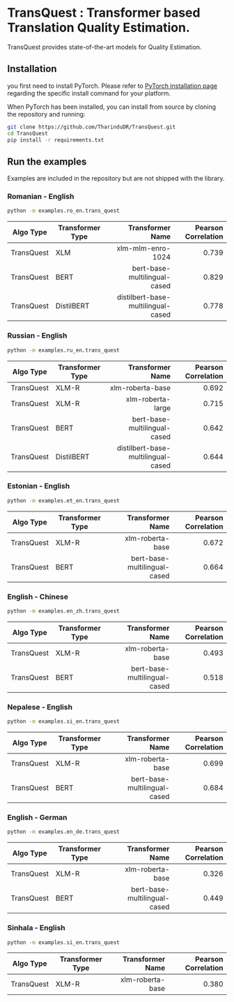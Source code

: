 # TransQuest : Transformer based Translation Quality Estimation. 

TransQuest provides state-of-the-art models for Quality Estimation.

## Installation
you first need to install PyTorch.
Please refer to [PyTorch installation page](https://pytorch.org/get-started/locally/#start-locally) regarding the specific install command for your platform.

When PyTorch has been installed, you can install from source by cloning the repository and running:

```bash
git clone https://github.com/TharinduDR/TransQuest.git
cd TransQuest
pip install -r requirements.txt
```

## Run the examples
Examples are included in the repository but are not shipped with the library.

### Romanian - English 
```bash
python -m examples.ro_en.trans_quest
```

Algo Type   | Transformer Type  | Transformer Name                   | Pearson Correlation | 
------------| ----------------- |-----------------------------------:| -------------------:| 
TransQuest  | XLM               | xlm-mlm-enro-1024                  | 0.739               | 
TransQuest  | BERT              | bert-base-multilingual-cased       | 0.829               | 
TransQuest  | DistilBERT        | distilbert-base-multilingual-cased | 0.778               | 


### Russian - English 
```bash
python -m examples.ru_en.trans_quest
```

Algo Type   | Transformer Type  | Transformer Name                   | Pearson Correlation | 
------------| ----------------- |-----------------------------------:| -------------------:| 
TransQuest  | XLM-R             | xlm-roberta-base                   | 0.692               | 
TransQuest  | XLM-R             | xlm-roberta-large                  | 0.715               | 
TransQuest  | BERT              | bert-base-multilingual-cased       | 0.642               |
TransQuest  | DistilBERT        | distilbert-base-multilingual-cased | 0.644               | 

### Estonian - English 
```bash
python -m examples.et_en.trans_quest
```

Algo Type   | Transformer Type  | Transformer Name             | Pearson Correlation | 
------------| ----------------- |-----------------------------:| -------------------:| 
TransQuest  | XLM-R             | xlm-roberta-base             | 0.672               | 
TransQuest  | BERT              | bert-base-multilingual-cased | 0.664               | 

### English - Chinese
```bash
python -m examples.en_zh.trans_quest
```

Algo Type   | Transformer Type  | Transformer Name             | Pearson Correlation | 
------------| ----------------- |-----------------------------:| -------------------:| 
TransQuest  | XLM-R             | xlm-roberta-base             | 0.493               |
TransQuest  | BERT              | bert-base-multilingual-cased | 0.518               |  


### Nepalese - English 
```bash
python -m examples.si_en.trans_quest
```

Algo Type   | Transformer Type  | Transformer Name             | Pearson Correlation | 
------------| ----------------- |-----------------------------:| -------------------:| 
TransQuest  | XLM-R             | xlm-roberta-base             | 0.699               | 
TransQuest  | BERT              | bert-base-multilingual-cased | 0.684               | 


### English - German 
```bash
python -m examples.en_de.trans_quest
```

Algo Type   | Transformer Type  | Transformer Name             | Pearson Correlation | 
------------| ----------------- |-----------------------------:| -------------------:| 
TransQuest  | XLM-R             | xlm-roberta-base             | 0.326               | 
TransQuest  | BERT              | bert-base-multilingual-cased | 0.449               | 


### Sinhala - English 
```bash
python -m examples.si_en.trans_quest
```

Algo Type   | Transformer Type  | Transformer Name  | Pearson Correlation | 
------------| ----------------- |------------------:| -------------------:| 
TransQuest  | XLM-R             | xlm-roberta-base  | 0.380               | 